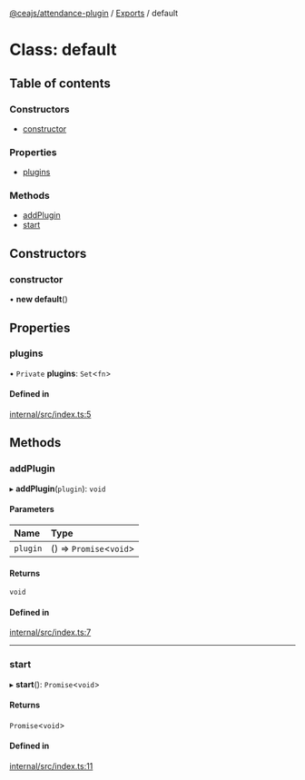 [@ceajs/attendance-plugin](README.md) / [Exports](modules.md) / default

# Class: default

## Table of contents

### Constructors

- [constructor](classes/default.md#constructor)

### Properties

- [plugins](classes/default.md#plugins)

### Methods

- [addPlugin](classes/default.md#addplugin)
- [start](classes/default.md#start)

## Constructors

### constructor

• **new default**()

## Properties

### plugins

• `Private` **plugins**: `Set`<`fn`\>

#### Defined in

[internal/src/index.ts:5](https://github.com/ceajs/cea/blob/a82f96f/internal/src/index.ts#L5)

## Methods

### addPlugin

▸ **addPlugin**(`plugin`): `void`

#### Parameters

| Name | Type |
| :------ | :------ |
| `plugin` | () => `Promise`<`void`\> |

#### Returns

`void`

#### Defined in

[internal/src/index.ts:7](https://github.com/ceajs/cea/blob/a82f96f/internal/src/index.ts#L7)

___

### start

▸ **start**(): `Promise`<`void`\>

#### Returns

`Promise`<`void`\>

#### Defined in

[internal/src/index.ts:11](https://github.com/ceajs/cea/blob/a82f96f/internal/src/index.ts#L11)
